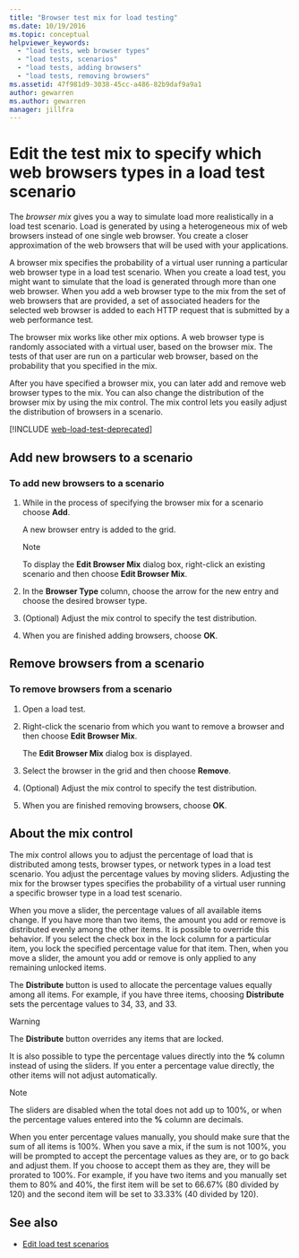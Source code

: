 ```yaml
---
title: "Browser test mix for load testing"
ms.date: 10/19/2016
ms.topic: conceptual
helpviewer_keywords:
  - "load tests, web browser types"
  - "load tests, scenarios"
  - "load tests, adding browsers"
  - "load tests, removing browsers"
ms.assetid: 47f981d9-3038-45cc-a486-82b9daf9a9a1
author: gewarren
ms.author: gewarren
manager: jillfra
---
```

# Edit the test mix to specify which web browsers types in a load test scenario

The *browser mix* gives you a way to simulate load more realistically in a load test scenario. Load is generated by using a heterogeneous mix of web browsers instead of one single web browser. You create a closer approximation of the web browsers that will be used with your applications.

A browser mix specifies the probability of a virtual user running a particular web browser type in a load test scenario. When you create a load test, you might want to simulate that the load is generated through more than one web browser. When you add a web browser type to the mix from the set of web browsers that are provided, a set of associated headers for the selected web browser is added to each HTTP request that is submitted by a web performance test.

The browser mix works like other mix options. A web browser type is randomly associated with a virtual user, based on the browser mix. The tests of that user are run on a particular web browser, based on the probability that you specified in the mix.

After you have specified a browser mix, you can later add and remove web browser types to the mix. You can also change the distribution of the browser mix by using the mix control. The mix control lets you easily adjust the distribution of browsers in a scenario.

[!INCLUDE [web-load-test-deprecated](includes/web-load-test-deprecated.md)]

## Add new browsers to a scenario

### To add new browsers to a scenario

1. While in the process of specifying the browser mix for a scenario choose **Add**.

     A new browser entry is added to the grid.

    > [!NOTE]
    > To display the **Edit Browser Mix** dialog box, right-click an existing scenario and then choose **Edit Browser Mix**.

2. In the **Browser Type** column, choose the arrow for the new entry and choose the desired browser type.

3. (Optional) Adjust the mix control to specify the test distribution.

4. When you are finished adding browsers, choose **OK**.

##  Remove browsers from a scenario

### To remove browsers from a scenario

1. Open a load test.

2. Right-click the scenario from which you want to remove a browser and then choose **Edit Browser Mix**.

     The **Edit Browser Mix** dialog box is displayed.

3. Select the browser in the grid and then choose **Remove**.

4. (Optional) Adjust the mix control to specify the test distribution.

5. When you are finished removing browsers, choose **OK**.

## About the mix control

 The mix control allows you to adjust the percentage of load that is distributed among tests, browser types, or network types in a load test scenario. You adjust the percentage values by moving sliders. Adjusting the mix for the browser types specifies the probability of a virtual user running a specific browser type in a load test scenario.

 When you move a slider, the percentage values of all available items change. If you have more than two items, the amount you add or remove is distributed evenly among the other items. It is possible to override this behavior. If you select the check box in the lock column for a particular item, you lock the specified percentage value for that item. Then, when you move a slider, the amount you add or remove is only applied to any remaining unlocked items.

 The **Distribute** button is used to allocate the percentage values equally among all items. For example, if you have three items, choosing **Distribute** sets the percentage values to 34, 33, and 33.

> [!WARNING]
> The **Distribute** button overrides any items that are locked.

 It is also possible to type the percentage values directly into the **%** column instead of using the sliders. If you enter a percentage value directly, the other items will not adjust automatically.

> [!NOTE]
> The sliders are disabled when the total does not add up to 100%, or when the percentage values entered into the **%** column are decimals.

 When you enter percentage values manually, you should make sure that the sum of all items is 100%. When you save a mix, if the sum is not 100%, you will be prompted to accept the percentage values as they are, or to go back and adjust them. If you choose to accept them as they are, they will be prorated to 100%.  For example, if you have two items and you manually set them to 80% and 40%, the first item will be set to 66.67% (80 divided by 120) and the second item will be set to 33.33% (40 divided by 120).

## See also

- [Edit load test scenarios](../test/edit-load-test-scenarios.md)